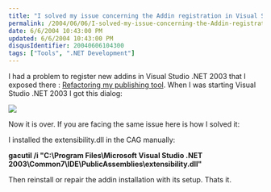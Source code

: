 ```yaml
---
title: "I solved my issue concerning the Addin registration in Visual Studio .NET 2003"
permalink: /2004/06/06/I-solved-my-issue-concerning-the-Addin-registration-in-Visual-Studio-NET-2003/
date: 6/6/2004 10:43:00 PM
updated: 6/6/2004 10:43:00 PM
disqusIdentifier: 20040606104300
tags: ["Tools", ".NET Development"]
---
```

I had a problem to register new addins in Visual Studio .NET 2003 that I exposed there : [Refactoring my publishing tool](/lkempe/archive/2004/05/20/135838.aspx). When I was starting Visual Studio .NET 2003 I got this dialog:

![](http://perso.wanadoo.fr/laurent.kempe/images/vserror.png)
<!-- more -->

Now it is over. If you are facing the same issue here is how I solved it:

I installed the extensibility.dll in the CAG manually:

<strong>gacutil /i "C:\Program Files\Microsoft Visual Studio .NET 2003\Common7\IDE\PublicAssemblies\extensibility.dll"</strong>

Then reinstall or repair the addin installation with its setup. Thats it.

